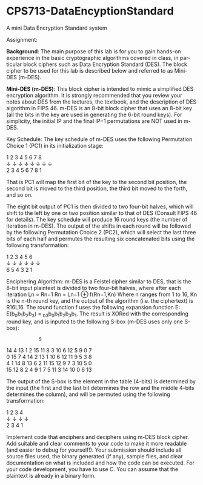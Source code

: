 CPS713-DataEncyptionStandard
============================

A mini Data Encryption Standard system

Assignment: 

<b>Background</b>: The main purpose of this lab is for you to gain hands-on experience in the basic cryptographic algorithms covered in class, in par- ticular block ciphers such as Data Encryption Standard (DES). The block cipher to be used for this lab is described below and referred to as Mini-DES (m-DES).

<b>Mini-DES (m-DES)</b>: This block cipher is intended to mimic a simplified DES encryption algorithm. It is strongly recommended that you review your notes about DES from the lectures, the textbook, and the description of DES algorithm in FIPS 46. m-DES is an 8-bit block cipher that uses an 8-bit key (all the bits in the key are used in generating the 6-bit round keys). For simplicity, the initial IP and the final IP−1 permutations are NOT used in m-DES.

Key Schedule: The key schedule of m-DES uses the following Permutation Choice 1 (PC1) in its initialization stage:

1 2 3 4 5 6 7 8<br>
↓ ↓ ↓ ↓ ↓ ↓ ↓ ↓<br>
2 3 4 5 6 7 8 1

That is PC1 will map the first bit of the key to the second bit position, the second bit is moved to the third position, the third bit moved to the forth, and so on.


The eight bit output of PC1 is then divided to two four-bit halves, which will shift to the left by one or two position similar to that of DES (Consult FIPS 46 for details). The key schedule will produce 16 round keys (the number of iteration in m-DES). The output of the shifts in each round will be followed by the following Permutation Choice 2 (PC2), which will select the last three bits of each half and permutes the resulting six concatenated bits using the following transformation:

1 2 3 4 5 6<br>
↓ ↓ ↓ ↓ ↓ ↓<br>
6 5 4 3 2 1

Enciphering Algorithm: m-DES is a Feistel cipher similar to DES, that is the 8-bit input plaintext is divided to two four-bit halves, where after each iteration
Ln = Rn−1
Rn = Ln−1 ⊕ f(Rn−1,Kn)
Where n ranges from 1 to 16, Kn is the n-th round key, and the output of the algorithm (i.e. the ciphertext) is R16L16.
The round function f uses the following expansion function E: E(b<sub>0</sub>b<sub>1</sub>b<sub>2</sub>b<sub>3</sub>) = <sub>b3</sub>b<sub>0</sub>b<sub>1</sub>b<sub>2</sub>b<sub>3</sub>b<sub>1</sub>.
The result is XORed with the corresponding round key, and is inputed to the following S-box (m-DES uses only one S-box):

                S
14  4  13  1  2  15  11  8  3  10  6  12  5  9  0  7<br>
0  15  7  4  14  2  13  1  10  6  12  11  9  5  3  8 <br>
4  1  14  8  13  6  2  11  15  12  9  7  3  10  5  0 <br>
15  12  8  2  4  9  1  7  5  11  3  14  10  0  6  13<br>

The output of the S-box is the element in the table (4-bits) is determined by the input (the first and the last bit determines the row and the middle 4-bits determines the column), and will be permuted using the following transformation:

1 2 3 4<br>
↓ ↓ ↓ ↓<br>
2 3 4 1


Implement code that enciphers and deciphers using m-DES block cipher. Add suitable and clear comments to your code to make it more readable (and easier to debug for yourself!). Your submission should include all source files used, the binary generated (if any), sample files, and clear documentation on what is included and how the code can be executed. For your code development, you have to use C. You can assume that the plaintext is already in a binary form.
